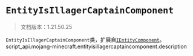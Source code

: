 # `EntityIsIllagerCaptainComponent`

> 文档版本：1.21.50.25

`EntityIsIllagerCaptainComponent`类，扩展自[`IEntityComponent`](./ientitycomponent.md)。script_api.mojang-minecraft.entityisillagercaptaincomponent.description
